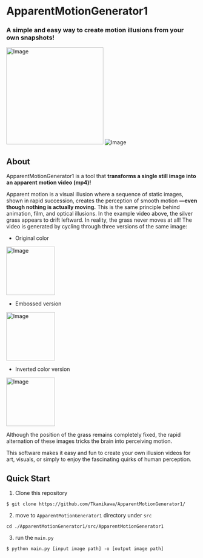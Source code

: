 # ApparentMotionGenerator1

### A simple and easy way to create motion illusions from your own snapshots!

<img width="256" height="256" alt="Image" src="https://github.com/user-attachments/assets/3197cf82-6a00-410b-a8d9-49967c4b5632" /> ![Image](https://github.com/user-attachments/assets/30db9445-560d-4195-a4d0-24cf99b9c89c)

## About

ApparentMotionGenerator1 is a tool that **transforms a single still image into an apparent motion video (mp4)!**

Apparent motion is a visual illusion where a sequence of static images, shown in rapid succession, creates the perception of smooth motion **—even though nothing is actually moving.** This is the same principle behind animation, film, and optical illusions.
In the example video above, the silver grass appears to drift leftward. In reality, the grass never moves at all! The video is generated by cycling through three versions of the same image:

* Original color
<img width="128" height="128" alt="Image" src="https://github.com/user-attachments/assets/38acb9af-7f6a-4e5c-9381-18f6f5a3c581" />


* Embossed version

<img width="128" height="128" alt="Image" src="https://github.com/user-attachments/assets/9e70ddbf-427e-45fc-bdf9-e3eec861d92d" />
  
* Inverted color version

<img width="128" height="128" alt="Image" src="https://github.com/user-attachments/assets/70c2fbe3-329f-4f86-b65b-a1c6b0ea96a9" />
  
Although the position of the grass remains completely fixed, the rapid alternation of these images tricks the brain into perceiving motion.

This software makes it easy and fun to create your own illusion videos for art, visuals, or simply to enjoy the fascinating quirks of human perception.

## Quick Start
1. Clone this repository

`$ git clone https://github.com/Tkamikawa/ApparentMotionGenerator1/`

2. move to `ApparentMotionGenerator1` directory under `src` 

`cd ./ApparentMotionGenerator1/src/ApparentMotionGenerator1`

3. run the `main.py`

`$ python main.py [input image path] -o [output image path]`


